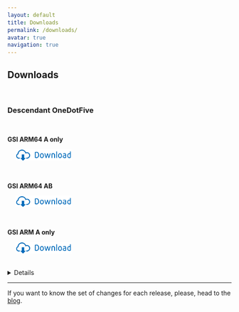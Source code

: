 ```yaml
---
layout: default
title: Downloads
permalink: /downloads/
avatar: true
navigation: true
---
```

## Downloads
<br>

### __Descendant OneDotFive__

<br>

__GSI ARM64 A only__

&emsp; <a href="https://bit.ly/onedotfiveaonly"><img src="/assets/download.png" style="width: 25%"></a>

<br>

__GSI ARM64 AB__

&emsp; <a href="https://bit.ly/onedotfiveab"><img src="/assets/download.png" style="width: 25%"></a>

<br>

__GSI ARM A only__

&emsp; <a href="https://bit.ly/onedotfivearm"><img src="/assets/download.png" style="width: 25%"></a>

<br>

<details>
 
### __Descendant OneDotFour__

<br>

__GSI ARM64 A only__

* [Download here](https://drive.google.com/open?id=1dpeGCkkhjRIyua5FcORr4eOxH_Mi0S3R)

__GSI ARM64 AB__

* [Download here](https://drive.google.com/open?id=1HswI5oX1wt0yCTTQQ9gcWvJYPxD5sU-x)

__GSI ARM A only__

* [Download here](https://drive.google.com/open?id=1Yjp3RXhCh4HNgjKOFzgy-QUMEjPT6f18)

---
  
### __Descendant OneDotThree__

<br>

__GSI ARM64 A only__

* [Download here](https://drive.google.com/open?id=1QoWG349BZd1ZAY7DdRCKQdfxEpoQaeXF)

__GSI ARM64 AB__

* [Download here](https://drive.google.com/open?id=13Ei2A2nYUEqjvfr9wcqESZg5FSFuJZAd)

__GSI ARM A only__

* [Download here](https://drive.google.com/open?id=1VDxjS-L0bAA604jxb2Fi6inTJQugJkEn)

---
  
### __Descendant OneDotTwo__

<br>

#### GSI ARM64 A only

* [Download here](https://drive.google.com/open?id=1-pxbGdHrdS7xicNqr9OJmHhY1IApZQeS)

#### GSI ARM64 AB

* [Download here](https://drive.google.com/open?id=1_Q_SWZpPWIPg8iKwvpyE8a8Q3daEnGe6)

---

### __Descendant OneDotOne__

<br>

#### GSI ARM64 A only

* [Download here](https://drive.google.com/open?id=187V7yq7yGmaIG6n-X1SIfCflWcaFgdXQ)

#### GSI ARM64 AB

* [Download here](https://drive.google.com/open?id=1BqPalGTwY_kwaAyL2JFRzozkSihgJQHg)

---

### Descendant OneDotZero

<br>

#### GSI ARM64 A only

* [Download here](https://drive.google.com/open?id=1L6O1m6MheQaYDoc0wFgjssIfFCzcPgov)

#### GSI ARM64 AB

* [Download here](https://drive.google.com/open?id=1jOa3xY6SXwe-zXd0aR6Nd-knEYDmW4vl)
</details>

---

If you want to know the set of changes for each release, please, head to the [blog](https://descendant.github.io/blog/).

